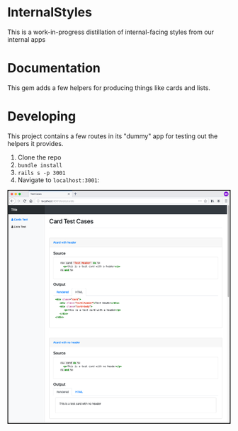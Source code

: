 # InternalStyles

This is a work-in-progress distillation of internal-facing styles from our internal apps

# Documentation

This gem adds a few helpers for producing things like cards and lists.

# Developing

This project contains a few routes in its "dummy" app for testing out the helpers it provides.

1. Clone the repo
2. `bundle install`
3. `rails s -p 3001`
4. Navigate to `localhost:3001`:


![Test Cases](/docs/testcases.png)
